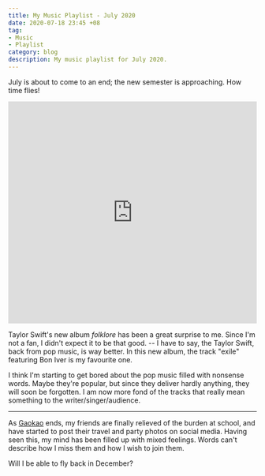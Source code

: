 ```yaml
---
title: My Music Playlist - July 2020
date: 2020-07-18 23:45 +08
tag:
- Music
- Playlist
category: blog
description: My music playlist for July 2020.
---
```


July is about to come to an end; the new semester is approaching. How time flies!

<iframe allow="autoplay *; encrypted-media *;" frameborder="0" height="450" style="width:100%;max-width:660px;overflow:hidden;background:transparent;" sandbox="allow-forms allow-popups allow-same-origin allow-scripts allow-storage-access-by-user-activation allow-top-navigation-by-user-activation" src="https://embed.music.apple.com/sg/playlist/july-2020/pl.u-yZyVW5mTdWBgRpr"></iframe>

Taylor Swift's new album *folklore* has been a great surprise to me. Since I'm not a fan, I didn't expect it to be that good. -- I have to say, the Taylor Swift, back from pop music, is way better. In this new album, the track "exile" featuring Bon Iver is my favourite one.

I think I'm starting to get bored about the pop music filled with nonsense words. Maybe they're popular, but since they deliver hardly anything, they will soon be forgotten. I am now more fond of the tracks that really mean something to the writer/singer/audience.

<hr>

As [Gaokao](https://en.wikipedia.org/wiki/National_College_Entrance_Examination) ends, my friends are finally relieved of the burden at school, and have started to post their travel and party photos on social media. Having seen this, my mind has been filled up with mixed feelings. Words can't describe how I miss them and how I wish to join them.

Will I be able to fly back in December?
